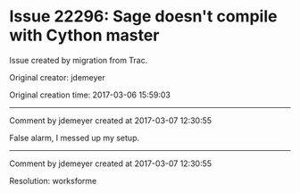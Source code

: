 # Issue 22296: Sage doesn't compile with Cython master

Issue created by migration from Trac.

Original creator: jdemeyer

Original creation time: 2017-03-06 15:59:03




---

Comment by jdemeyer created at 2017-03-07 12:30:55

False alarm, I messed up my setup.


---

Comment by jdemeyer created at 2017-03-07 12:30:55

Resolution: worksforme
